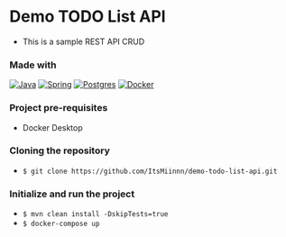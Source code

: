 # **Demo TODO List API**

- This is a sample REST API CRUD


### **Made with**

[![Java][Java.com]][Java-url] [![Spring][Spring.com]][Spring-url] [![Postgres][Postgres.com]][Postgres-url] [![Docker][Docker.com]][Docker-url]


### **Project pre-requisites**
- Docker Desktop


### **Cloning the repository**
- `$ git clone https://github.com/ItsMiinnn/demo-todo-list-api.git`

### **Initialize and run the project**
- `$ mvn clean install -DskipTests=true`
- `$ docker-compose up`


[Java.com]: https://img.shields.io/badge/Java-ED8B00?style=for-the-badge&logo=java&logoColor=white
[Java-url]: https://www.java.com/en
[Spring.com]: https://img.shields.io/badge/Spring-6DB33F?style=for-the-badge&logo=spring&logoColor=white
[Spring-url]: https://spring.io/
[Postgres.com]: https://img.shields.io/badge/PostgreSQL-316192?style=for-the-badge&logo=postgresql&logoColor=whit
[Postgres-url]: https://www.postgresql.org/
[Docker.com]: https://img.shields.io/badge/docker-%230db7ed.svg?style=for-the-badge&logo=docker&logoColor=white
[Docker-url]: https://www.docker.com/



